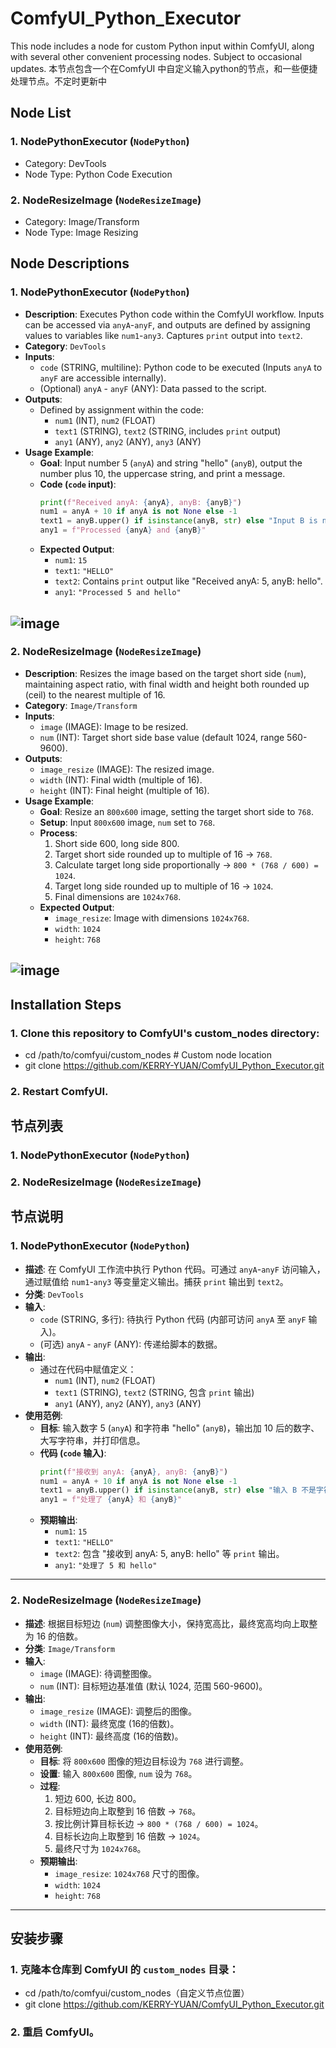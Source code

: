 # ComfyUI_Python_Executor
This node includes a node for custom Python input within ComfyUI, along with several other convenient processing nodes. Subject to occasional updates.
本节点包含一个在ComfyUI 中自定义输入python的节点，和一些便捷处理节点。不定时更新中


## Node List

### 1. NodePythonExecutor (`NodePython`)
*   Category: DevTools
*   Node Type: Python Code Execution
### 2. NodeResizeImage (`NodeResizeImage`)
*   Category: Image/Transform
*   Node Type: Image Resizing

## Node Descriptions

### 1. NodePythonExecutor (`NodePython`)

*   **Description**: Executes Python code within the ComfyUI workflow. Inputs can be accessed via `anyA`-`anyF`, and outputs are defined by assigning values to variables like `num1`-`any3`. Captures `print` output into `text2`.
*   **Category**: `DevTools`
*   **Inputs**:
    *   `code` (STRING, multiline): Python code to be executed (Inputs `anyA` to `anyF` are accessible internally).
    *   (Optional) `anyA` - `anyF` (ANY): Data passed to the script.
*   **Outputs**:
    *   Defined by assignment within the code:
        *   `num1` (INT), `num2` (FLOAT)
        *   `text1` (STRING), `text2` (STRING, includes `print` output)
        *   `any1` (ANY), `any2` (ANY), `any3` (ANY)
*   **Usage Example**:
    *   **Goal**: Input number 5 (`anyA`) and string "hello" (`anyB`), output the number plus 10, the uppercase string, and print a message.
    *   **Code (`code` input)**:
        ```python
        print(f"Received anyA: {anyA}, anyB: {anyB}")
        num1 = anyA + 10 if anyA is not None else -1
        text1 = anyB.upper() if isinstance(anyB, str) else "Input B is not a string"
        any1 = f"Processed {anyA} and {anyB}"
        ```
    *   **Expected Output**:
        *   `num1`: `15`
        *   `text1`: `"HELLO"`
        *   `text2`: Contains `print` output like "Received anyA: 5, anyB: hello".
        *   `any1`: `"Processed 5 and hello"`
   
![image](https://github.com/KERRY-YUAN/ComfyUI_Python_Executor/blob/main/Examples/Node_ResizeImage_16ceil.png)
---
   ### 2. NodeResizeImage (`NodeResizeImage`)

*   **Description**: Resizes the image based on the target short side (`num`), maintaining aspect ratio, with final width and height both rounded up (ceil) to the nearest multiple of 16.
*   **Category**: `Image/Transform`
*   **Inputs**:
    *   `image` (IMAGE): Image to be resized.
    *   `num` (INT): Target short side base value (default 1024, range 560-9600).
*   **Outputs**:
    *   `image_resize` (IMAGE): The resized image.
    *   `width` (INT): Final width (multiple of 16).
    *   `height` (INT): Final height (multiple of 16).
*   **Usage Example**:
    *   **Goal**: Resize an `800x600` image, setting the target short side to `768`.
    *   **Setup**: Input `800x600` image, `num` set to `768`.
    *   **Process**:
        1. Short side 600, long side 800.
        2. Target short side rounded up to multiple of 16 -> `768`.
        3. Calculate target long side proportionally -> `800 * (768 / 600) = 1024`.
        4. Target long side rounded up to multiple of 16 -> `1024`.
        5. Final dimensions are `1024x768`.
    *   **Expected Output**:
        *   `image_resize`: Image with dimensions `1024x768`.
        *   `width`: `1024`
        *   `height`: `768`

![image](https://github.com/KERRY-YUAN/ComfyUI_Python_Executor/blob/main/Examples/Node_python_executor_ResizeImage_16ceil.png)
---

## Installation Steps

### 1. Clone this repository to ComfyUI's custom_nodes directory:
*   cd /path/to/comfyui/custom_nodes  # Custom node location
*   git clone https://github.com/KERRY-YUAN/ComfyUI_Python_Executor.git
### 2. Restart ComfyUI.


## 节点列表

### 1. NodePythonExecutor (`NodePython`)
### 2. NodeResizeImage (`NodeResizeImage`)

## 节点说明

### 1. NodePythonExecutor (`NodePython`)

*   **描述**: 在 ComfyUI 工作流中执行 Python 代码。可通过 `anyA`-`anyF` 访问输入，通过赋值给 `num1`-`any3` 等变量定义输出。捕获 `print` 输出到 `text2`。
*   **分类**: `DevTools`
*   **输入**:
    *   `code` (STRING, 多行): 待执行 Python 代码 (内部可访问 `anyA` 至 `anyF` 输入)。
    *   (可选) `anyA` - `anyF` (ANY): 传递给脚本的数据。
*   **输出**:
    *   通过在代码中赋值定义：
        *   `num1` (INT), `num2` (FLOAT)
        *   `text1` (STRING), `text2` (STRING, 包含 `print` 输出)
        *   `any1` (ANY), `any2` (ANY), `any3` (ANY)
*   **使用范例**:
    *   **目标**: 输入数字 5 (`anyA`) 和字符串 "hello" (`anyB`)，输出加 10 后的数字、大写字符串，并打印信息。
    *   **代码 (`code` 输入)**:
        ```python
        print(f"接收到 anyA: {anyA}, anyB: {anyB}")
        num1 = anyA + 10 if anyA is not None else -1
        text1 = anyB.upper() if isinstance(anyB, str) else "输入 B 不是字符串"
        any1 = f"处理了 {anyA} 和 {anyB}"
        ```
    *   **预期输出**:
        *   `num1`: `15`
        *   `text1`: `"HELLO"`
        *   `text2`: 包含 "接收到 anyA: 5, anyB: hello" 等 `print` 输出。
        *   `any1`: `"处理了 5 和 hello"`
---
### 2. NodeResizeImage (`NodeResizeImage`)

*   **描述**: 根据目标短边 (`num`) 调整图像大小，保持宽高比，最终宽高均向上取整为 16 的倍数。
*   **分类**: `Image/Transform`
*   **输入**:
    *   `image` (IMAGE): 待调整图像。
    *   `num` (INT): 目标短边基准值 (默认 1024, 范围 560-9600)。
*   **输出**:
    *   `image_resize` (IMAGE): 调整后的图像。
    *   `width` (INT): 最终宽度 (16的倍数)。
    *   `height` (INT): 最终高度 (16的倍数)。
*   **使用范例**:
    *   **目标**: 将 `800x600` 图像的短边目标设为 `768` 进行调整。
    *   **设置**: 输入 `800x600` 图像, `num` 设为 `768`。
    *   **过程**:
        1. 短边 600, 长边 800。
        2. 目标短边向上取整到 16 倍数 -> `768`。
        3. 按比例计算目标长边 -> `800 * (768 / 600) = 1024`。
        4. 目标长边向上取整到 16 倍数 -> `1024`。
        5. 最终尺寸为 `1024x768`。
    *   **预期输出**:
        *   `image_resize`: `1024x768` 尺寸的图像。
        *   `width`: `1024`
        *   `height`: `768`
---

## 安装步骤


### 1. 克隆本仓库到 ComfyUI 的 `custom_nodes` 目录：
*   cd /path/to/comfyui/custom_nodes（自定义节点位置）
*   git clone https://github.com/KERRY-YUAN/ComfyUI_Python_Executor.git
### 2. 重启 ComfyUI。
